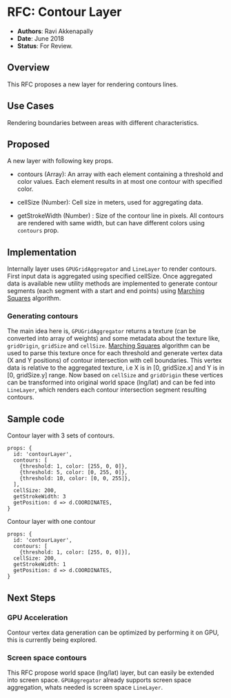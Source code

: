 # RFC: Contour Layer

* **Authors**: Ravi Akkenapally
* **Date**: June 2018
* **Status**: For Review.

## Overview

This RFC proposes a new layer for rendering contours lines.


## Use Cases

Rendering boundaries between areas with different characteristics.


## Proposed

A new layer with following key props.

* contours (Array): An array with each element containing a threshold and color values. Each element results in at most one contour with specified color.

* cellSize (Number): Cell size in meters, used for aggregating data.

* getStrokeWidth (Number) : Size of the contour line in pixels. All contours are rendered with same width, but can have different colors using `contours` prop.


## Implementation

Internally layer uses `GPUGridAggregator` and `LineLayer` to render contours. First input data is aggregated using specified cellSize. Once aggregated data is available new utility methods are implemented to generate contour segments (each segment with a start and end points) using [Marching Squares](https://en.wikipedia.org/wiki/Marching_squares) algorithm.

### Generating contours

The main idea here is, `GPUGridAggregator` returns a texture (can be converted into array of weights) and some metadata about the texture like, `gridOrigin`, `gridSize` and `cellSize`. [Marching Squares](https://en.wikipedia.org/wiki/Marching_squares) algorithm can be used to parse this texture once for each threshold and generate vertex data (X and Y positions) of contour intersection with cell boundaries. This vertex data is relative to the aggregated texture, i.e X is in [0, gridSize.x] and Y is in [0, gridSize.y] range. Now based on `cellSize` and `gridOrigin` these vertices can be transformed into original world space (lng/lat) and can be fed into `LineLayer`, which renders each contour intersection segment resulting contours.

## Sample code

Contour layer with 3 sets of contours.

```
props: {
  id: 'contourLayer',
  contours: [
    {threshold: 1, color: [255, 0, 0]},
    {threshold: 5, color: [0, 255, 0]},
    {threshold: 10, color: [0, 0, 255]},
  ],
  cellSize: 200,
  getStrokeWidth: 3
  getPosition: d => d.COORDINATES,
}
```

Contour layer with one contour

```
props: {
  id: 'contourLayer',
  contours: [
    {threshold: 1, color: [255, 0, 0]}],
  cellSize: 200,
  getStrokeWidth: 1
  getPosition: d => d.COORDINATES,
}
```

## Next Steps

### GPU Acceleration

Contour vertex data generation can be optimized by performing it on GPU, this is currently being explored.

### Screen space contours

This RFC propose world space (lng/lat) layer, but can easily be extended into screen space. `GPUAggregator` already supports screen space aggregation, whats needed is screen space `LineLayer`.
